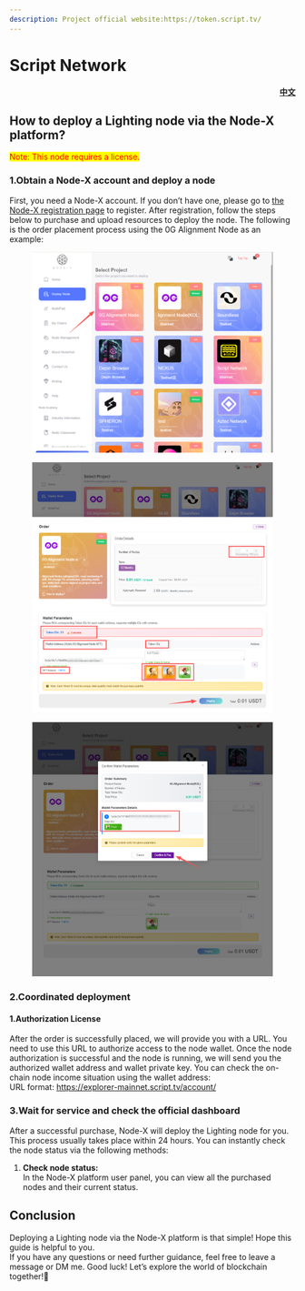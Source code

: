 ```yaml
---
description: Project official website:https://token.script.tv/
---
```


# Script Network

<p align="right"> <a href="https://docs.node-x.xyz/chan-pin-shou-ce/yi-jian-bu-shu/script-network"><strong>中文</strong></a></p>

## How to deploy a Lighting node via the Node-X platform?

<mark style="color:red;">Note: This node requires a license.</mark>

### 1.Obtain a Node-X account and deploy a node

First, you need a Node-X account. If you don’t have one, please go to [the Node-X registration page](https://node-x.xyz/) to register. After registration, follow the steps below to purchase and upload resources to deploy the node. The following is the order placement process using the 0G Alignment Node as an example:

<figure><img src="../../.gitbook/assets/E1.png" alt="" width="563"><figcaption></figcaption></figure>

<figure><img src="../../.gitbook/assets/E2 (2).png" alt="" width="563"><figcaption></figcaption></figure>

<figure><img src="../../.gitbook/assets/E3 (2).png" alt="" width="563"><figcaption></figcaption></figure>

### 2.Coordinated deployment

#### 1.Authorization License

After the order is successfully placed, we will provide you with a URL. You need to use this URL to authorize access to the node wallet. Once the node authorization is successful and the node is running, we will send you the authorized wallet address and wallet private key. You can check the on-chain node income situation using the wallet address:\
URL format: https://explorer-mainnet.script.tv/account/

### 3.Wait for service and check the official dashboard

After a successful purchase, Node-X will deploy the Lighting node for you. This process usually takes place within 24 hours. You can instantly check the node status via the following methods:

1. **Check node status:**\
   In the Node-X platform user panel, you can view all the purchased nodes and their current status.

## **Conclusion**

Deploying a Lighting node via the Node-X platform is that simple! Hope this guide is helpful to you.\
If you have any questions or need further guidance, feel free to leave a message or DM me. Good luck! Let’s explore the world of blockchain together!🚀

